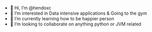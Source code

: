 - 👋 Hi, I’m @hendoxc
- 👀 I’m interested in Data intensive applications & Going to the gym
- 🌱 I’m currently learning how to be happier person
- 💞️ I’m looking to collaborate on anything python or JVM related
<!---
hendoxc/hendoxc is a ✨ special ✨ repository because its `README.md` (this file) appears on your GitHub profile.
You can click the Preview link to take a look at your changes.
--->

